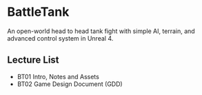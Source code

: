 # BattleTank
An open-world head to head tank fight with simple AI, terrain, and advanced control system in Unreal 4.
## Lecture List
* BT01 Intro, Notes and Assets
* BT02 Game Design Document (GDD)
